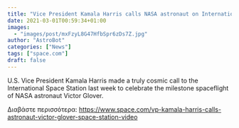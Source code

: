 ```yaml
---
title: "Vice President Kamala Harris calls NASA astronaut on International Space Station"
date: 2021-03-01T00:59:34+01:00
images:
  - "images/post/mxFzyL8G47HfbSpr6zDs7Z.jpg"
author: "AstroBot"
categories: ["News"]
tags: ["space.com"]
draft: false
---
```


U.S. Vice President Kamala Harris made a truly cosmic call to the International Space Station last week to celebrate the milestone spaceflight of NASA astronaut Victor Glover. 

Διαβάστε περισσότερα: https://www.space.com/vp-kamala-harris-calls-astronaut-victor-glover-space-station-video

